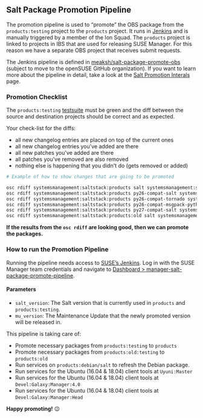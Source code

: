 ## Salt Package Promotion Pipeline
The promotion pipeline is used to &ldquo;promote&rdquo; the OBS package from the `products:testing` project to the `products` project. It runs in [Jenkins](https://ci.suse.de) and is manually triggered by a member of the Ion Squad. The `products` project is linked to projects in IBS that are used for releasing SUSE Manager. For this reason we have a separate OBS project that receives submit requests.

The Jenkins pipeline is defined in [meaksh/salt-package-promote-obs](https://github.com/meaksh/salt-package-promote-obs) (subject to move to the openSUSE GitHub organization). If you want to learn more about the pipeline in detail, take a look at the [Salt Promotion Interals](https://github.com/openSUSE/salt/wiki/Salt-Promotion-Pipeline-Internals) page.

### Promotion Checklist

The `products:testing` [testsuite](https://ci.suse.de/user/manager/my-views/view/Salt/view/default/) must be green and the diff between the source and destination projects should be correct and as expected.

Your check-list for the diffs:

- all new changelog entries are placed on top of the current ones
- all new changelog entries you've added are there
- all new patches you've added are there
- all patches you've removed are also removed
- nothing else is happening that you didn't do (gets removed or added)


```bash
# Example of how to show changes that are going to be promoted

osc rdiff systemsmanagement:saltstack:products salt systemsmanagement:saltstack:products:testing
osc rdiff systemsmanagement:saltstack:products py26-compat-salt systemsmanagement:saltstack:products:testing
osc rdiff systemsmanagement:saltstack:products py26-compat-tornado systemsmanagement:saltstack:products:testing
osc rdiff systemsmanagement:saltstack:products py26-compat-msgpack-python systemsmanagement:saltstack:products:testing
osc rdiff systemsmanagement:saltstack:products py27-compat-salt systemsmanagement:saltstack:products:testing
osc rdiff systemsmanagement:saltstack:products:old salt systemsmanagement:saltstack:products:old:testing
```

**If the results from the `osc rdiff` are looking good, then we can promote the packages.**

### How to run the Promotion Pipeline

Running the pipeline needs access to [SUSE&rsquo;s Jenkins](https://ci.suse.de). Log in with the SUSE Manager team credentials and navigate to
[Dashboard > manager-salt-package-promote-pipeline](https://ci.suse.de/job/manager-salt-package-promote-pipeline/build?delay=0sec).

#### Parameters

-   `salt_version`: The Salt version that is currently used in `products` and `products:testing`.
-   `mu_version`: The Maintenance Update that the newly promoted version will be released in.


This pipeline is taking care of:
- Promote necessary packages from `products:testing` to `products`
- Promote necessary packages from `products:old:testing` to `products:old`
- Run services on `products:debian/salt` to refresh the Debian package.
- Run services for the Ubuntu (16.04 & 18.04) client tools at `Uyuni:Master`
- Run services for the Ubuntu (16.04 & 18.04) client tools at `Devel:Galaxy:Manager:4.0`
- Run services for the Ubuntu (16.04 & 18.04) client tools at `Devel:Galaxy:Manager:Head`

**Happy promoting!** :wink: 